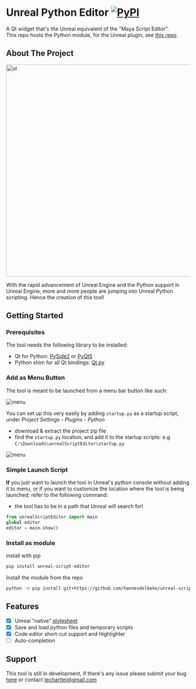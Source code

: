 
# Unreal Python Editor [![PyPI](https://img.shields.io/pypi/v/unreal-script-editor?color=blue)](https://pypi.org/project/unreal-script-editor/)

A Qt widget that's the Unreal equivalent of the "Maya Script Editor".  
This repo hosts the Python module, for the Unreal plugin, see [this repo](https://github.com/hannesdelbeke/unreal-plugin-python-script-editor).


## About The Project

<img src="https://i.imgur.com/KscixlU.png" alt="ui" height="580px"/>

With the rapid advancement of Unreal Engine and the Python support in Unreal
Engine, more and more people are jumping into Unreal Python scripting. 
Hence the creation of this tool!

## Getting Started

### Prerequisites

The tool needs the following library to be installed:

- Qt for Python: [PySide2](https://pypi.org/project/PySide2/) or [PyQt5](https://pypi.org/project/PyQt5/)
- Python shim for all Qt bindings: [Qt.py](https://pypi.org/project/Qt.py/)


### Add as Menu Button

The tool is meant to be launched from a menu bar button like such:

<img src="https://i.imgur.com/IcQGGu5.png" alt="menu">

You can set up this very easily by adding `startup.py` as a startup script,
under _Project Settings - Plugins - Python_

- download & extract the project zip file
- find the `startup.py` location, and add it to the startup scripts: e.g. `C:\Downloads\unrealScriptEditor\startup.py`


<img src="https://i.imgur.com/wJrkp5b.png" alt="menu">

### Simple Launch Script

**If** you just want to launch the tool in Unreal's python console without adding it to menu,
or if you want to customize the location where the tool is being launched;
refer to the following command:

- the tool has to be in a path that Unreal will search for!

```python
from unrealScriptEditor import main
global editor
editor = main.show()
```

### Install as module
install with pip
```bash
pip install unreal-script-editor
```

Install the module from the repo
```bash
python -m pip install git+https://github.com/hannesdelbeke/unreal-script-editor
```

## Features

- [x] Unreal "native" [stylesheet](https://github.com/leixingyu/unrealStylesheet)
- [x] Save and load python files and temporary scripts
- [x] Code editor short-cut support and Highlighter
- [ ] Auto-completion

## Support

This tool is still in development, if there's any issue please submit your bug
[here](https://github.com/leixingyu/unrealScriptEditor/issues)
or contact [techartlei@gmail.com]()
